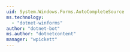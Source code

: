 ```yaml
---
uid: System.Windows.Forms.AutoCompleteSource
ms.technology: 
  - "dotnet-winforms"
author: "dotnet-bot"
ms.author: "dotnetcontent"
manager: "wpickett"
---
```

